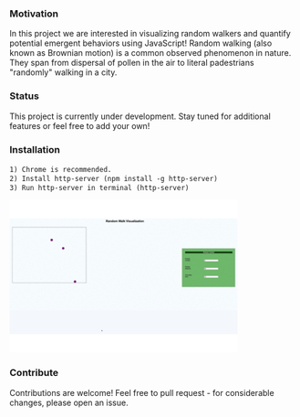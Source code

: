 ### Motivation
In this project we are interested in visualizing random walkers and quantify potential emergent behaviors using JavaScript! Random walking (also known as Brownian motion) is a common observed phenomenon in nature. They span from dispersal of pollen in the air to literal padestrians "randomly" walking in a city.

### Status
This project is currently under development. Stay tuned for additional features or feel free to add your own!

### Installation
```terminal
1) Chrome is recommended. 
2) Install http-server (npm install -g http-server)
3) Run http-server in terminal (http-server)
```

<img src="https://github.com/mehmaniayaz/random-walk-visual/blob/master/demo.gif" width="400" />

### Contribute
Contributions are welcome! Feel free to pull request - for considerable changes, please open an issue. 
